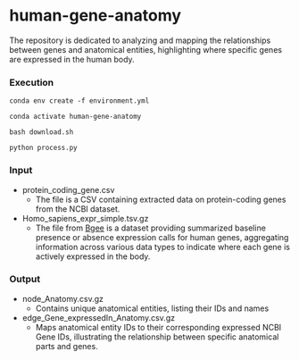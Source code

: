 # human-gene-anatomy

The repository is dedicated to analyzing and mapping the relationships between genes and anatomical entities, highlighting where specific genes are expressed in the human body.

### Execution

```
conda env create -f environment.yml 

conda activate human-gene-anatomy

bash download.sh

python process.py
```

### Input

- protein_coding_gene.csv
  - The file is a CSV containing extracted data on protein-coding genes from the NCBI dataset.
- Homo_sapiens_expr_simple.tsv.gz
  - The file from [Bgee](https://www.bgee.org/) is a dataset providing summarized baseline presence or absence expression calls for human genes, aggregating information across various data types to indicate where each gene is actively expressed in the body.

### Output

- node_Anatomy.csv.gz
  - Contains unique anatomical entities, listing their IDs and names
- edge_Gene_expressedIn_Anatomy.csv.gz
  - Maps anatomical entity IDs to their corresponding expressed NCBI Gene IDs, illustrating the relationship between specific anatomical parts and genes.
